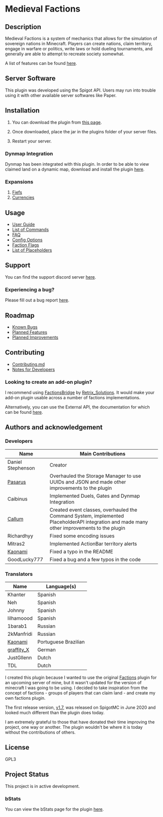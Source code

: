 # Medieval Factions

## Description
Medieval Factions is a system of mechanics that allows for the simulation of sovereign nations in Minecraft. Players can create nations, claim territory, engage in warfare or politics, write laws or hold dueling tournaments, and generally are able to attempt to recreate society somewhat.

A list of features can be found [here](https://github.com/dmccoystephenson/Medieval-Factions/wiki/Features).

## Server Software
This plugin was developed using the Spigot API. Users may run into trouble using it with other available server softwares like Paper.

## Installation
1) You can download the plugin from [this page](https://www.spigotmc.org/resources/medieval-factions-sovereign-nation-simulator.79941/updates).

2) Once downloaded, place the jar in the plugins folder of your server files.

3) Restart your server.

### Dynmap Integration
Dynmap has been integrated with this plugin. In order to be able to view claimed land on a dynamic map, download and install the plugin [here](https://www.spigotmc.org/resources/dynmap.274/).

### Expansions
1) [Fiefs](https://github.com/dmccoystephenson/Fiefs)
2) [Currencies](https://github.com/dmccoystephenson/Currencies)

## Usage
- [User Guide](https://github.com/dmccoystephenson/Medieval-Factions/wiki/Guide)
- [List of Commands](https://github.com/dmccoystephenson/Medieval-Factions/wiki/Commands)
- [FAQ](https://github.com/dmccoystephenson/Medieval-Factions/wiki/FAQ)
- [Config Options](https://github.com/dmccoystephenson/Medieval-Factions/wiki/Config-Options)
- [Faction Flags](https://github.com/dmccoystephenson/Medieval-Factions/wiki/Faction-Flags)
- [List of Placeholders](https://github.com/dmccoystephenson/Medieval-Factions/wiki/Placeholders)

## Support
You can find the support discord server [here](https://discord.gg/xXtuAQ2).

### Experiencing a bug?
Please fill out a bug report [here](https://github.com/dmccoystephenson/Medieval-Factions/issues?q=is%3Aissue+is%3Aopen+label%3Abug).

## Roadmap
- [Known Bugs](https://github.com/dmccoystephenson/Medieval-Factions/issues?q=is%3Aopen+is%3Aissue+label%3Abug)
- [Planned Features](https://github.com/dmccoystephenson/Medieval-Factions/issues?q=is%3Aopen+is%3Aissue+label%3AEpic)
- [Planned Improvements](https://github.com/dmccoystephenson/Medieval-Factions/issues?q=is%3Aopen+is%3Aissue+label%3Aimprovement)

## Contributing
- [Contributing.md](https://github.com/dmccoystephenson/Medieval-Factions/blob/master/CONTRIBUTING.md)
- [Notes for Developers](https://github.com/dmccoystephenson/Medieval-Factions/wiki/Developer-Notes)

### Looking to create an add-on plugin?
I recommend using [FactionsBridge](https://www.spigotmc.org/resources/factionsbridge.89716/) by [Retrix_Solutions](https://www.spigotmc.org/resources/authors/retrix_solutions.491191/). It would make your add-on plugin usable across a number of factions implementations.

Alternatively, you can use the External API, the documentation for which can be found [here](https://github.com/dmccoystephenson/Medieval-Factions/wiki/External-API-Documentation).

## Authors and acknowledgement
### Developers
Name | Main Contributions
------------ | -------------
Daniel Stephenson | Creator
[Pasarus](https://github.com/Pasarus) | Overhauled the Storage Manager to use UUIDs and JSON and made other improvements to the plugin
Caibinus | Implemented Duels, Gates and Dynmap Integration
[Callum](https://www.spigotmc.org/resources/authors/retrix_solutions.491191/) | Created event classes, overhauled the Command System, implemented PlaceholderAPI integration and made many other improvements to the plugin
Richardhyy | Fixed some encoding issues
Mitras2 | Implemented ActionBar territory alerts
[Kaonami](https://github.com/Daniels7k) | Fixed a typo in the README
GoodLucky777 | Fixed a bug and a few typos in the code

### Translators
Name | Language(s)
------------ | -------------
Khanter | Spanish
Neh | Spanish
Johnny | Spanish
lilhamoood | Spanish
1barab1 | Russian
2kManfridi | Russian
[Kaonami](https://github.com/Daniels7k) | Portuguese Brazilian
[graffity_X](https://www.spigotmc.org/members/kicker765.946561/) | German
JustGllenn | Dutch
TDL | Dutch

I created this plugin because I wanted to use the original [Factions](https://www.spigotmc.org/resources/factions.1900/) plugin for an upcoming server of mine, but it wasn't updated for the version of minecraft I was going to be using. I decided to take inspiration from the concept of factions - groups of players that can claim land - and create my own factions plugin.

The first release version, [v1.7](https://github.com/dmccoystephenson/Medieval-Factions/releases/tag/v1.7), was released on SpigotMC in June 2020 and looked much different than the plugin does today.

I am extremely grateful to those that have donated their time improving the project, one way or another. The plugin wouldn't be where it is today without the contributions of others.

## License
GPL3

## Project Status
This project is in active development.

### bStats
You can view the bStats page for the plugin [here](https://bstats.org/plugin/bukkit/Medieval%20Factions/8929).
